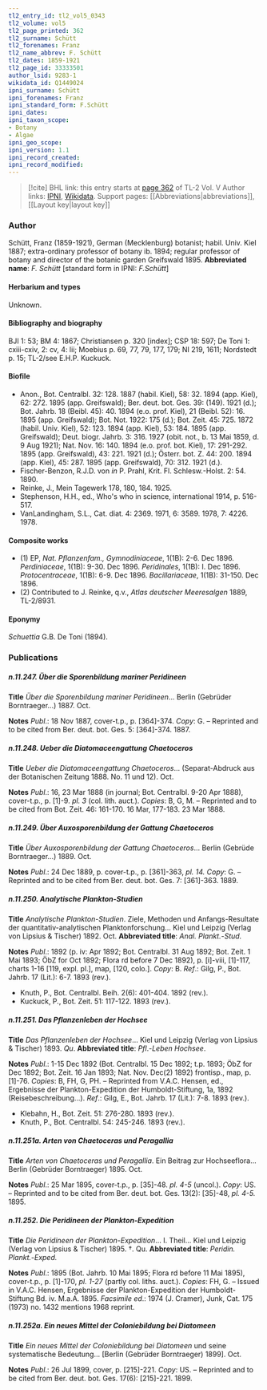 ```yaml
---
tl2_entry_id: tl2_vol5_0343
tl2_volume: vol5
tl2_page_printed: 362
tl2_surname: Schütt
tl2_forenames: Franz
tl2_name_abbrev: F. Schütt
tl2_dates: 1859-1921
tl2_page_id: 33333501
author_lsid: 9283-1
wikidata_id: Q1449024
ipni_surname: Schütt
ipni_forenames: Franz
ipni_standard_form: F.Schütt
ipni_dates: 
ipni_taxon_scope: 
- Botany
- Algae
ipni_geo_scope: 
ipni_version: 1.1
ipni_record_created: 
ipni_record_modified:
---
```


> [!cite] BHL link: this entry starts at [page 362](https://www.biodiversitylibrary.org/page/33333501) of TL-2 Vol. V
> Author links: [IPNI](https://www.ipni.org/a/9283-1), [Wikidata](https://www.wikidata.org/wiki/Q1449024). Support pages: [[Abbreviations|abbreviations]], [[Layout key|layout key]]

### Author

Schütt, Franz (1859-1921), German (Mecklenburg) botanist; habil. Univ. Kiel 1887; extra-ordinary professor of botany ib. 1894; regular professor of botany and director of the botanic garden Greifswald 1895. 
**Abbreviated name**: *F. Schütt* \[standard form in IPNI: *F.Schütt*\]

#### Herbarium and types

Unknown.

#### Bibliography and biography

BJI 1: 53; BM 4: 1867; Christiansen p. 320 \[index\]; CSP 18: 597; De Toni 1: cxiii-cxiv, 2: cv, 4: lii; Moebius p. 69, 77, 79, 177, 179; NI 219, 1611; Nordstedt p. 15; TL-2/see E.H.P. Kuckuck.

#### Biofile

- Anon., Bot. Centralbl. 32: 128. 1887 (habil. Kiel), 58: 32. 1894 (app. Kiel), 62: 272. 1895 (app. Greifswald); Ber. deut. bot. Ges. 39: (149). 1921 (d.); Bot. Jahrb. 18 (Beibl. 45): 40. 1894 (e.o. prof. Kiel), 21 (Beibl. 52): 16. 1895 (app. Greifswald); Bot. Not. 1922: 175 (d.); Bot. Zeit. 45: 725. 1872 (habil. Univ. Kiel), 52: 123. 1894 (app. Kiel), 53: 184. 1895 (app. Greifswald); Deut. biogr. Jahrb. 3: 316. 1927 (obit. not., b. 13 Mai 1859, d. 9 Aug 1921); Nat. Nov. 16: 140. 1894 (e.o. prof. bot. Kiel), 17: 291-292. 1895 (app. Greifswald), 43: 221. 1921 (d.); Österr. bot. Z. 44: 200. 1894 (app. Kiel), 45: 287. 1895 (app. Greifswald), 70: 312. 1921 (d.).
- Fischer-Benzon, R.J.D. von *in* P. Prahl, Krit. Fl. Schlesw.-Holst. 2: 54. 1890.
- Reinke, J., Mein Tagewerk 178, 180, 184. 1925.
- Stephenson, H.H., ed., Who's who in science, international 1914, p. 516-517.
- VanLandingham, S.L., Cat. diat. 4: 2369. 1971, 6: 3589. 1978, 7: 4226. 1978.

#### Composite works

- (1) EP, *Nat. Pflanzenfam., Gymnodiniaceae*, 1(1B): 2-6. Dec 1896. *Perdiniaceae*, 1(1B): 9-30. Dec 1896.
*Peridinales*, 1(1B): I. Dec 1896.
*Protocentraceae*, 1(1B): 6-9. Dec 1896.
*Bacillariaceae*, 1(1B): 31-150. Dec 1896.
- (2) Contributed to J. Reinke, q.v., *Atlas deutscher Meeresalgen* 1889, TL-2/8931.

#### Eponymy

*Schuettia* G.B. De Toni (1894).

### Publications

##### n.11.247. Über die Sporenbildung mariner Peridineen

**Title**
*Über die Sporenbildung mariner Peridineen*... Berlin (Gebrüder Borntraeger...) 1887. Oct.

**Notes**
*Publ*.: 18 Nov 1887, cover-t.p., p. \[364\]-374. *Copy*: G. – Reprinted and to be cited from Ber. deut. bot. Ges. 5: \[364\]-374. 1887.

##### n.11.248. Ueber die Diatomaceengattung Chaetoceros

**Title**
*Ueber die Diatomaceengattung Chaetoceros*... (Separat-Abdruck aus der Botanischen Zeitung 1888. No. 11 und 12). Oct.

**Notes**
*Publ*.: 16, 23 Mar 1888 (in journal; Bot. Centralbl. 9-20 Apr 1888), cover-t.p., p. \[1\]-9.
*pl. 3* (col. lith. auct.). *Copies*: B, G, M. – Reprinted and to be cited from Bot. Zeit. 46: 161-170. 16 Mar, 177-183. 23 Mar 1888.

##### n.11.249. Über Auxosporenbildung der Gattung Chaetoceros

**Title**
*Über Auxosporenbildung der Gattung Chaetoceros*... Berlin (Gebrüde Borntraeger...) 1889. Oct.

**Notes**
*Publ*.: 24 Dec 1889, p. cover-t.p., p. \[361\]-363, *pl. 14. Copy*: G. – Reprinted and to be cited from Ber. deut. bot. Ges. 7: \[361\]-363. 1889.

##### n.11.250. Analytische Plankton-Studien

**Title**
*Analytische Plankton-Studien*. Ziele, Methoden und Anfangs-Resultate der quantitativ-analytischen Planktonforschung... Kiel und Leipzig (Verlag von Lipsius & Tischer) 1892. Oct.
**Abbreviated title**: *Anal. Plankt.*-*Stud.*

**Notes**
*Publ*.: 1892 (p. iv: Apr 1892; Bot. Centralbl. 31 Aug 1892; Bot. Zeit. 1 Mai 1893; ÖbZ for Oct 1892; Flora rd before 7 Dec 1892), p. \[i\]-viii, \[1\]-117, charts 1-16 \[119, expl. pl.\], map, \[120, colo.\]. *Copy*: B.
*Ref*.: Gilg, P., Bot. Jahrb. 17 (Lit.): 6-7. 1893 (rev.).
- Knuth, P., Bot. Centralbl. Beih. 2(6): 401-404. 1892 (rev.).
- Kuckuck, P., Bot. Zeit. 51: 117-122. 1893 (rev.).

##### n.11.251. Das Pflanzenleben der Hochsee

**Title**
*Das Pflanzenleben der Hochsee*... Kiel und Leipzig (Verlag von Lipsius & Tischer) 1893. *Qu*.
**Abbreviated title**: *Pfl*.-*Leben Hochsee*.

**Notes**
*Publ*.: 1-15 Dec 1892 (Bot. Centralbl. 15 Dec 1892; t.p. 1893; ÖbZ for Dec 1892; Bot. Zeit. 16 Jan 1893; Nat. Nov. Dec(2) 1892) frontisp., map, p. \[1\]-76. *Copies*: B, FH, G, PH. – Reprinted from V.A.C. Hensen, ed., Ergebnisse der Plankton-Expedition der Humboldt-Stiftung, 1a, 1892 (Reisebeschreibung...).
*Ref*.: Gilg, E., Bot. Jahrb. 17 (Lit.): 7-8. 1893 (rev.).
- Klebahn, H., Bot. Zeit. 51: 276-280. 1893 (rev.).
- Knuth, P., Bot. Centralbl. 54: 245-246. 1893 (rev.).

##### n.11.251a. Arten von Chaetoceras und Peragallia

**Title**
*Arten von Chaetoceras und Peragallia*. Ein Beitrag zur Hochseeflora... Berlin (Gebrüder Borntraeger) 1895. Oct.

**Notes**
*Publ*.: 25 Mar 1895, cover-t.p., p. \[35\]-48. *pl. 4-5* (uncol.). *Copy*: US. – Reprinted and to be cited from Ber. deut. bot. Ges. 13(2): \[35\]-48, *pl. 4-5.* 1895.

##### n.11.252. Die Peridineen der Plankton-Expedition

**Title**
*Die Peridineen der Plankton-Expedition*... I. Theil... Kiel und Leipzig (Verlag von Lipsius & Tischer) 1895. †. Qu.
**Abbreviated title**: *Peridin. Plankt.*-*Exped.*

**Notes**
*Publ*.: 1895 (Bot. Jahrb. 10 Mai 1895; Flora rd before 11 Mai 1895), cover-t.p., p. \[1\]-170, *pl. 1-27* (partly col. liths. auct.). *Copies*: FH, G. – Issued in V.A.C. Hensen, Ergebnisse der Plankton-Expedition der Humboldt-Stiftung Bd. iv. M.a.A. 1895.
*Facsimile ed*.: 1974 (J. Cramer), Junk, Cat. 175 (1973) no. 1432 mentions 1968 reprint.

##### n.11.252a. Ein neues Mittel der Coloniebildung bei Diatomeen

**Title**
*Ein neues Mittel der Coloniebildung bei Diatomeen* und seine systematische Bedeutung... \[Berlin (Gebrüder Borntraeger) 1899\]. Oct.

**Notes**
*Publ*.: 26 Jul 1899, cover, p. \[215\]-221. *Copy*: US. – Reprinted and to be cited from Ber. deut. bot. Ges. 17(6): \[215\]-221. 1899.

